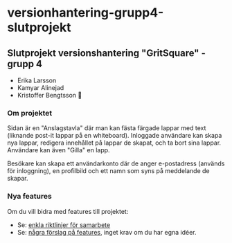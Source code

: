 # versionhantering-grupp4-slutprojekt
## Slutprojekt versionshantering "GritSquare" - grupp 4

- Erika Larsson
- Kamyar Alinejad
- Kristoffer Bengtsson 🚩

### Om projektet
Sidan är en "Anslagstavla" där man kan fästa färgade lappar med text (liknande post-it lappar på en whiteboard). 
Inloggade användare kan skapa nya lappar, redigera innehållet på lappar de skapat, och ta bort sina lappar.
Användare kan även "Gilla" en lapp. 

Besökare kan skapa ett användarkonto där de anger e-postadress (används för inloggning), en profilbild och ett namn som syns på meddelande de skapar.


### Nya features
Om du vill bidra med features till projektet:
- Se: [enkla riktlinjer för samarbete](https://github.com/stoffe-fe23/versionhantering-grupp4-slutprojekt/blob/main/CONTRIBUTING.md)
- Se: [några förslag på features](https://github.com/stoffe-fe23/versionhantering-grupp4-slutprojekt/wiki/Features-f%C3%B6rslag), inget krav om du har egna idéer.
